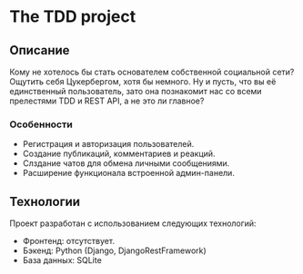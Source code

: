 # The TDD project

## Описание

Кому не хотелось бы стать основателем собственной социальной сети? Ощутить себя Цукербергом, хотя бы немного. Ну и пусть, что вы её единственный пользователь, зато она познакомит нас со всеми прелестями TDD и REST API, а не это ли главное?

### Особенности

- Регистрация и авторизация пользователей.
- Создание публикаций, комментариев и реакций.
- Слздание чатов для обмена личными сообщениями.
- Расширение функционала встроенной админ-панели.

## Технологии

Проект разработан с использованием следующих технологий:

- Фронтенд: отсутствует.
- Бэкенд: Python (Django, DjangoRestFramework)
- База данных: SQLite
